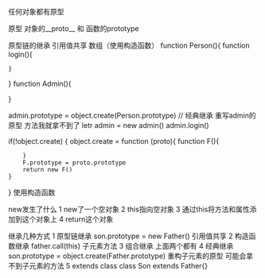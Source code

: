 任何对象都有原型

原型 对象的__proto__ 和 函数的prototype

原型链的继承  引用值共享 数组（使用构造函数）
function Person(){
    function login(){

    }
}
function Admin(){

}
<!-- Admin.prototype = new Person() -->
admin.prototype = object.create(Person.prototype)  // 经典继承 重写admin的原型 方法我就拿不到了
letr admin = new admin()
admin.login()

if(!object.create) {
    object.create = function (proto){
        function F(){

        }
        F.prototype = proto.prototype
        return new F()
    }
}
使用构造函数


new发生了什么
1 new了一个空对象
2 this指向空对象
3 通过this将方法和属性添加到这个对象上
4 return这个对象



继承几种方式
1 原型链继承 son.prototype = new Father()   引用值共享
2 构造函数继承  father.call(this) 子元素方法
3 组合继承  上面两个都有 
4 经典继承  son.prototype = object.create(Father.prototype) 重构子元素的原型 可能会拿不到子元素的方法
5 extends  class
class Son extends Father{}